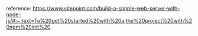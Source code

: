 reference: https://www.sitepoint.com/build-a-simple-web-server-with-node-js/#:~:text=To%20get%20started%20with%20a,the%20project%20with%20npm%20init%20.